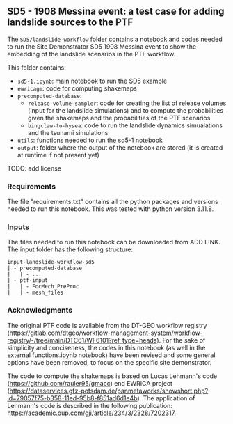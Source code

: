 ## SD5 - 1908 Messina event: a test case for adding landslide sources to the PTF   

The `SD5/landslide-workflow` folder contains a notebook and codes needed to run the Site Demonstrator SD5 1908 Messina event to show the embedding of the landslide scenarios in the PTF workflow.   

This folder contains:
- `sd5-1.ipynb`: main notebook to run the SD5 example
- `ewricagm`: code for computing shakemaps
- `precomputed-database`: 
    - `release-volume-sampler`: code for creating the list of release volumes (input for the landslide simulations) and to compute the probabilities given the shakemaps and the probabilities of the PTF scenarios
    - `bingclaw-to-hysea`: code to run the landslide dynamics simualations and the tsunami simulations
- `utils`: functions needed to run the sd5-1 notebook 
- `output`: folder where the output of the notebook are stored (it is created at runtime if not present yet)


TODO: add license   

### Requirements   
The file "requirements.txt" contains all the python packages and versions needed to run this notebook. This was tested with python version 3.11.8.   
   
### Inputs
The files needed to run this notebook can be downloaded from ADD LINK.    
The input folder has the following structure:   
```
input-landslide-workflow-sd5
| - precomputed-database
|   | - ...
| - ptf-input
|   | - FocMech_PreProc
|   | - mesh_files
```   

### Acknowledgments 
The original PTF code is available from the DT-GEO workflow registry (https://gitlab.com/dtgeo/workflow-management-system/workflow-registry/-/tree/main/DTC61/WF6101?ref_type=heads). For the sake of simplicity and conciseness, the codes in this notebook (as well in the external functions.ipynb notebook) have been revised and some general options have been removed, to focus on the specific site demonstrator.   
   
The code to compute the shakemaps is based on Lucas Lehmann's code (https://github.com/rauler95/gmacc) end EWRICA project (https://dataservices.gfz-potsdam.de/panmetaworks/showshort.php?id=79057f75-b358-11ed-95b8-f851ad6d1e4b). The application of Lehmann's code is described in the following publication: https://academic.oup.com/gji/article/234/3/2328/7202317.   
   



